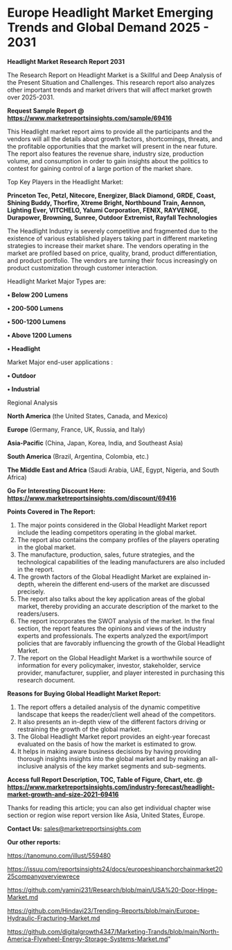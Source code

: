 # Europe Headlight Market Emerging Trends and Global Demand 2025 - 2031

<strong>Headlight Market Research Report 2031</strong>

The Research Report on Headlight Market is a Skillful and Deep Analysis of the Present Situation and Challenges. This research report also analyzes other important trends and market drivers that will affect market growth over 2025-2031.

<strong>Request Sample Report @ <a href=https://www.marketreportsinsights.com/sample/69416>https://www.marketreportsinsights.com/sample/69416</a></strong>

This Headlight market report aims to provide all the participants and the vendors will all the details about growth factors, shortcomings, threats, and the profitable opportunities that the market will present in the near future. The report also features the revenue share, industry size, production volume, and consumption in order to gain insights about the politics to contest for gaining control of a large portion of the market share.

Top Key Players in the Headlight Market:

<strong>Princeton Tec, Petzl, Nitecore, Energizer, Black Diamond, GRDE, Coast, Shining Buddy, Thorfire, Xtreme Bright, Northbound Train, Aennon, Lighting Ever, VITCHELO, Yalumi Corporation, FENIX, RAYVENGE, Durapower, Browning, Sunree, Outdoor Extremist, Rayfall Technologies</strong>

The Headlight Industry is severely competitive and fragmented due to the existence of various established players taking part in different marketing strategies to increase their market share. The vendors operating in the market are profiled based on price, quality, brand, product differentiation, and product portfolio. The vendors are turning their focus increasingly on product customization through customer interaction.

Headlight Market Major Types are:

<strong>• Below 200 Lumens

• 200-500 Lumens

• 500-1200 Lumens

• Above 1200 Lumens

• Headlight</strong>

Market Major end-user applications :

<strong>• Outdoor

• Industrial</strong>

Regional Analysis

</u><strong><b>North America</b></strong> (the United States, Canada, and Mexico)

<strong><b>Europe </b></strong>(Germany, France, UK, Russia, and Italy)

<strong><b>Asia-Pacific</b></strong> (China, Japan, Korea, India, and Southeast Asia)

<strong><b>South America</b></strong> (Brazil, Argentina, Colombia, etc.)

<strong><b>The Middle East and Africa</b></strong> (Saudi Arabia, UAE, Egypt, Nigeria, and South Africa)

<strong>Go For Interesting Discount Here: <a href=https://www.marketreportsinsights.com/discount/69416>https://www.marketreportsinsights.com/discount/69416</a></strong>

<strong>Points Covered in The Report:</strong>
<ol>
  <li>The major points considered in the Global Headlight Market report include the leading competitors operating in the global market.</li>
  <li>The report also contains the company profiles of the players operating in the global market.</li>
  <li>The manufacture, production, sales, future strategies, and the technological capabilities of the leading manufacturers are also included in the report.</li>
  <li>The growth factors of the Global Headlight Market are explained in-depth, wherein the different end-users of the market are discussed precisely.</li>
  <li>The report also talks about the key application areas of the global market, thereby providing an accurate description of the market to the readers/users.</li>
  <li>The report incorporates the SWOT analysis of the market. In the final section, the report features the opinions and views of the industry experts and professionals. The experts analyzed the export/import policies that are favorably influencing the growth of the Global Headlight Market.</li>
  <li>The report on the Global Headlight Market is a worthwhile source of information for every policymaker, investor, stakeholder, service provider, manufacturer, supplier, and player interested in purchasing this research document.</li>
</ol>
<strong>Reasons for Buying Global Headlight Market Report:</strong>

<ol>
  <li>The report offers a detailed analysis of the dynamic competitive landscape that keeps the reader/client well ahead of the competitors.</li>
  <li>It also presents an in-depth view of the different factors driving or restraining the growth of the global market.</li>
  <li>The Global Headlight Market report provides an eight-year forecast evaluated on the basis of how the market is estimated to grow.</li>
  <li>It helps in making aware business decisions by having providing thorough insights insights into the global market and by making an all-inclusive analysis of the key market segments and sub-segments.</li>
</ol>
<strong>Access full Report Description, TOC, Table of Figure, Chart, etc. @ <a href=https://www.marketreportsinsights.com/industry-forecast/headlight-market-growth-and-size-2021-69416>https://www.marketreportsinsights.com/industry-forecast/headlight-market-growth-and-size-2021-69416</a></strong>


Thanks for reading this article; you can also get individual chapter wise section or region wise report version like Asia, United States, Europe.

<strong>Contact Us:</strong>
sales@marketreportsinsights.com

<strong>Our other reports:</strong>

<a href=https://tanomuno.com/illust/559480>https://tanomuno.com/illust/559480</a>

<a href=https://issuu.com/reportsinsights24/docs/europeshipanchorchainmarket2025companyoverviewrece>https://issuu.com/reportsinsights24/docs/europeshipanchorchainmarket2025companyoverviewrece</a>

<a href=https://github.com/yamini231/Research/blob/main/USA%20-Door-Hinge-Market.md>https://github.com/yamini231/Research/blob/main/USA%20-Door-Hinge-Market.md</a>

<a href=https://github.com/Hindavi23/Trending-Reports/blob/main/Europe-Hydraulic-Fracturing-Market.md>https://github.com/Hindavi23/Trending-Reports/blob/main/Europe-Hydraulic-Fracturing-Market.md</a>

<a href=https://github.com/digitalgrowth4347/Marketing-Trands/blob/main/North-America-Flywheel-Energy-Storage-Systems-Market.md>https://github.com/digitalgrowth4347/Marketing-Trands/blob/main/North-America-Flywheel-Energy-Storage-Systems-Market.md</a>"
